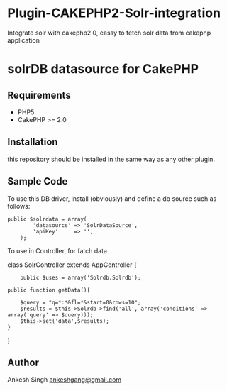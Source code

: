 Plugin-CAKEPHP2-Solr-integration
================================

Integrate solr with cakephp2.0, eassy to fetch solr data from cakephp application
# solrDB datasource for CakePHP

## Requirements

- PHP5
- CakePHP >= 2.0

## Installation

this repository should be installed in the same way as any other plugin.


	
## Sample Code

To use this DB driver, install (obviously) and define a db source such as follows:

	public $solrdata = array(
            'datasource' => 'SolrDataSource',
            'apiKey'     => '',
        );

To use in Controller, for fatch data

   class SolrController extends AppController {

    	public $uses = array('Solrdb.Solrdb');
	
	public function getData(){
	
		$query = "q=*:*&fl=*&start=0&rows=10";
		$results = $this->Solrdb->find('all', array('conditions' => array('query' => $query)));
		$this->set('data',$results);
	}
 }

## Author

Ankesh Singh <ankeshgang@gmail.com>

